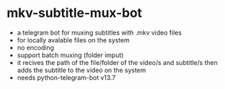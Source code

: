 # mkv-subtitle-mux-bot
- a telegram bot for muxing subtitles with .mkv video files  
- for locally avalable files on the system
- no encoding
- support batch muxing (folder imput)
- it recives the path of the file/folder of the video/s and subtitle/s then adds the subtitle to the video on the system
- needs python-telegram-bot v13.7
